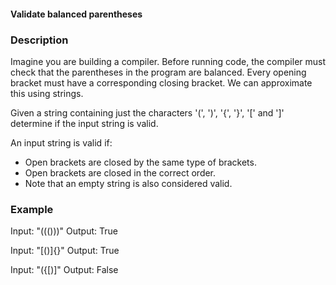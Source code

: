 #### Validate balanced parentheses

### Description

Imagine you are building a compiler. Before running code, the compiler must check that the parentheses in the program are balanced. Every opening bracket must have a corresponding closing bracket. We can approximate this using strings.

Given a string containing just the characters '(', ')', '{', '}', '[' and ']' determine if the input string is valid.

An input string is valid if:
- Open brackets are closed by the same type of brackets.
- Open brackets are closed in the correct order.
- Note that an empty string is also considered valid.

### Example

Input: "((()))"
Output: True

Input: "[()]{}"
Output: True

Input: "({[)]"
Output: False
